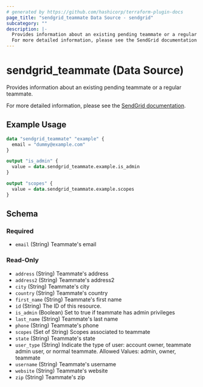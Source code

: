 ```yaml
---
# generated by https://github.com/hashicorp/terraform-plugin-docs
page_title: "sendgrid_teammate Data Source - sendgrid"
subcategory: ""
description: |-
  Provides information about an existing pending teammate or a regular teammate.
  For more detailed information, please see the SendGrid documentation https://docs.sendgrid.com/glossary/teammates.
---
```


# sendgrid_teammate (Data Source)

Provides information about an existing pending teammate or a regular teammate.

For more detailed information, please see the [SendGrid documentation](https://docs.sendgrid.com/glossary/teammates).

## Example Usage

```terraform
data "sendgrid_teammate" "example" {
  email = "dummy@example.com"
}

output "is_admin" {
  value = data.sendgrid_teammate.example.is_admin
}

output "scopes" {
  value = data.sendgrid_teammate.example.scopes
}
```

<!-- schema generated by tfplugindocs -->
## Schema

### Required

- `email` (String) Teammate's email

### Read-Only

- `address` (String) Teammate's address
- `address2` (String) Teammate's address2
- `city` (String) Teammate's city
- `country` (String) Teammate's country
- `first_name` (String) Teammate's first name
- `id` (String) The ID of this resource.
- `is_admin` (Boolean) Set to true if teammate has admin privileges
- `last_name` (String) Teammate's last name
- `phone` (String) Teammate's phone
- `scopes` (Set of String) Scopes associated to teammate
- `state` (String) Teammate's state
- `user_type` (String) Indicate the type of user: account owner, teammate admin user, or normal teammate. Allowed Values: admin, owner, teammate
- `username` (String) Teammate's username
- `website` (String) Teammate's website
- `zip` (String) Teammate's zip
